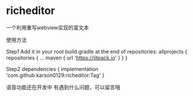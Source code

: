 # richeditor
一个利用重写webview实现的富文本

使用方法

Step1
Add it in your root build.gradle at the end of repositories:
allprojects {
		repositories {
			...
			maven { url 'https://jitpack.io' }
		}
	}
  
  Step2
  dependencies {
	        implementation 'com.github.karson0129:richeditor:Tag'
	}
  
 语音功能还在开发中
 有遇到什么问题，可以留言哦
